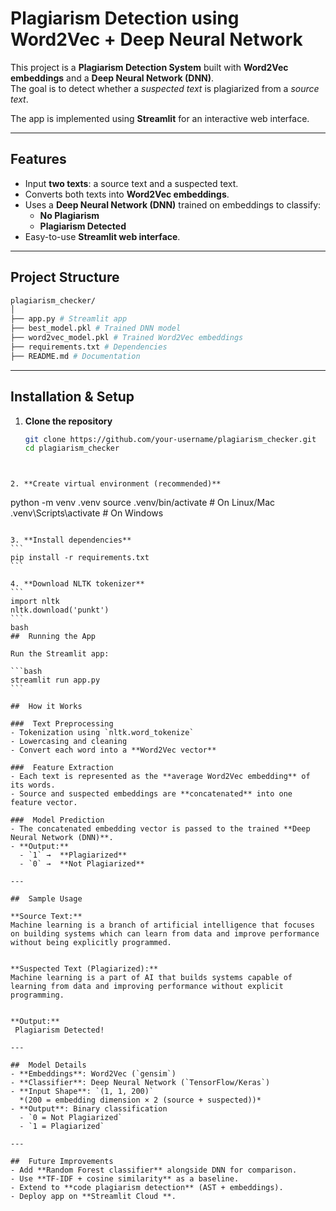 #  Plagiarism Detection using Word2Vec + Deep Neural Network

This project is a **Plagiarism Detection System** built with **Word2Vec embeddings** and a **Deep Neural Network (DNN)**.  
The goal is to detect whether a *suspected text* is plagiarized from a *source text*.  

The app is implemented using **Streamlit** for an interactive web interface.

---

##  Features
- Input **two texts**: a source text and a suspected text.
- Converts both texts into **Word2Vec embeddings**.
- Uses a **Deep Neural Network (DNN)** trained on embeddings to classify:
  -  **No Plagiarism**
  -  **Plagiarism Detected**
- Easy-to-use **Streamlit web interface**.

---

##  Project Structure
``` bash
plagiarism_checker/
│
├── app.py # Streamlit app
├── best_model.pkl # Trained DNN model
├── word2vec_model.pkl # Trained Word2Vec embeddings
├── requirements.txt # Dependencies
├── README.md # Documentation
```


---

##  Installation & Setup

1. **Clone the repository**
   ```bash
   git clone https://github.com/your-username/plagiarism_checker.git
   cd plagiarism_checker
```


2. **Create virtual environment (recommended)**
```
python -m venv .venv
source .venv/bin/activate   # On Linux/Mac
.venv\Scripts\activate      # On Windows
````

3. **Install dependencies**
```
pip install -r requirements.txt
```

4. **Download NLTK tokenizer**
```
import nltk
nltk.download('punkt')
```
bash
##  Running the App

Run the Streamlit app:

```bash
streamlit run app.py
```

##  How it Works

###  Text Preprocessing
- Tokenization using `nltk.word_tokenize`
- Lowercasing and cleaning
- Convert each word into a **Word2Vec vector**

###  Feature Extraction
- Each text is represented as the **average Word2Vec embedding** of its words.
- Source and suspected embeddings are **concatenated** into one feature vector.

###  Model Prediction
- The concatenated embedding vector is passed to the trained **Deep Neural Network (DNN)**.
- **Output:**
  - `1` →  **Plagiarized**
  - `0` →  **Not Plagiarized**

---

##  Sample Usage

**Source Text:**
Machine learning is a branch of artificial intelligence that focuses on building systems which can learn from data and improve performance without being explicitly programmed.


**Suspected Text (Plagiarized):**
Machine learning is a part of AI that builds systems capable of learning from data and improving performance without explicit programming.


**Output:**
 Plagiarism Detected!

---

##  Model Details
- **Embeddings**: Word2Vec (`gensim`)
- **Classifier**: Deep Neural Network (`TensorFlow/Keras`)
- **Input Shape**: `(1, 1, 200)`  
  *(200 = embedding dimension × 2 (source + suspected))*
- **Output**: Binary classification  
  - `0 = Not Plagiarized`  
  - `1 = Plagiarized`

---

##  Future Improvements
- Add **Random Forest classifier** alongside DNN for comparison.
- Use **TF-IDF + cosine similarity** as a baseline.
- Extend to **code plagiarism detection** (AST + embeddings).
- Deploy app on **Streamlit Cloud **.
